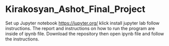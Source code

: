# Kirakosyan_Ashot_Final_Project

Set up Jupyter notebook https://jupyter.org/ klick install jupyter lab follow instructions.
The report and instructions on how to run the program are inside of ipynb file.
Download the repository then open ipynb file and follow the instructions.
